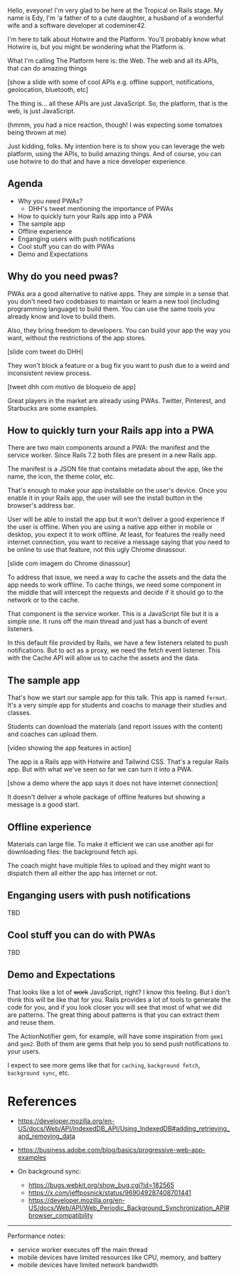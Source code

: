 Hello, eveyone! I'm very glad to be here at the Tropical on Rails stage.
My name is Edy, I'm 'a father of to a cute daughter, a husband of a wonderful
wife and a software developer at codeminer42.

I'm here to talk about Hotwire and the Platform. You'll probably know what Hotwire is, but you might be wondering what
the Platform is.

What I'm calling The Platform here is: the Web. The web and all its APIs, that can do amazing things

[show a slide with some of cool APIs e.g. offline support, notifications, geolocation, bluetooth, etc]

The thing is... all these APIs are just JavaScript. So, the platform, that is the web, is just JavaScript.

(hmmm, you had a nice reaction, though! I was expecting some tomatoes being thrown at me)

Just kidding, folks. My intention here is to show you can leverage the web platform, using the APIs, to build amazing things. And of
course, you can use hotwire to do that and have a nice developer experience.

## Agenda

- Why you need PWAs?
    - DHH's tweet mentioning the importance of PWAs
- How to quickly turn your Rails app into a PWA
- The sample app
- Offline experience
- Enganging users with push notifications
- Cool stuff you can do with PWAs
- Demo and Expectations

## Why do you need pwas?

PWAs ara a good alternative to native apps. They are simple in a sense that you don't need two codebases to maintain or
learn a new tool (including programming language) to build them. You can use the same tools you already know and love to 
build them.

Also, they bring freedom to developers. You can build your app the way you want, without the restrictions of the app
stores.

[slide com tweet do DHH]

They won't block a feature or a bug fix you want to push due to a weird and inconsistent review process.

[tweet dhh com motivo de bloqueio de app]

Great players in the market are already using PWAs. Twitter, Pinterest, and Starbucks are some examples.

## How to quickly turn your Rails app into a PWA

There are two main components around a PWA: the manifest and the service worker. Since Rails 7.2 both files are present
in a new Rails app.

The manifest is a JSON file that contains metadata about the app, like the name, the icon, the theme color, etc.

That's enough to make your app installable on the user's device. Once you enable it in your Rails app, the user will see
the install button in the browser's address bar.

User will be able to install the app but it won't deliver a good experience if the user is offline. When you are using
a native app either in mobile or desktop, you expect it to work offline. At least, for features the really need internet
connection, you want to receive a message saying that you need to be online to use that feature, not this ugly Chrome
dinassour.

[slide com imagem do Chrome dinassour]

To address that issue, we need a way to cache the assets and the data the app needs to work offline. To cache things, we
need some component in the middle that will intercept the requests and decide if it should go to the network or to the
cache.

That component is the service worker. This is a JavaScript file but it is a simple one. It runs off the main thread and
just has a bunch of event listeners.

In this default file provided by Rails, we have a few listeners related to push notifications. But to act as a proxy, we
need the fetch event listener. This with the Cache API will allow us to cache the assets and the data.

## The sample app

That's how we start our sample app for this talk. This app is named `fermat`. It's a very simple app for students and
coachs to manage their studies and classes.

Students can download the materials (and report issues with the content) and coaches can upload them.

[video showing the app features in action]

The app is a Rails app with Hotwire and Tailwind CSS.
That's a regular Rails app. But with what we've seen so far we can turn it into a PWA.

[show a demo where the app says it does not have internet connection]

It doesn't deliver a whole package of offline features but showing a message is a good start.

## Offline experience

Materials can large file. To make it efficient we can use another api for downloading files: the background fetch
api.

The coach might have multiple files to upload and they might want to dispatch them all either the app has internet or
not.

## Enganging users with push notifications

TBD

## Cool stuff you can do with PWAs

TBD

## Demo and Expectations

That looks like a lot of ~~work~~ JavaScript, right? I know this feeling. But I don't think this will be like that for
you. Rails provides a lot of tools to generate the code for you, and if you look closer you will see that most of what
we did are patterns. The great thing about patterns is that you can extract them and reuse them.

The ActionNotifier gem, for example, will have some inspiration from `gem1` and `gem2`. Both of them are gems that help
you to send push notifications to your users.

I expect to see more gems like that for `caching`, `background fetch`, `background sync`, etc.

# References

- https://developer.mozilla.org/en-US/docs/Web/API/IndexedDB_API/Using_IndexedDB#adding_retrieving_and_removing_data
- https://business.adobe.com/blog/basics/progressive-web-app-examples

- On background sync:
    - https://bugs.webkit.org/show_bug.cgi?id=182565
    - https://x.com/jeffposnick/status/969049287408701441
    - https://developer.mozilla.org/en-US/docs/Web/API/Web_Periodic_Background_Synchronization_API#browser_compatibility

---

Performance notes:

- service worker executes off the main thread
- mobile devices have limited resources like CPU, memory, and battery
- mobile devices have limited network bandwidth
